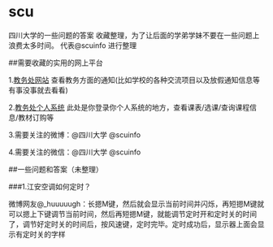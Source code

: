 scu
===

四川大学的一些问题的答案 收藏整理，为了让后面的学弟学妹不要在一些问题上浪费太多时间。 代表@scuinfo 进行整理


##需要收藏的实用的网上平台


1.[教务处网站](http://jwc.scu.edu.cn)  查看教务方面的通知(比如学校的各种交流项目以及放假通知信息等有事没事就去看看)


2.[教务处个人系统](http://202.115.47.141/login.jsp)  此处是你登录你个人系统的地方，查看课表/选课/查询课程信息/教材订购等


3.需要关注的微博：@四川大学 @scuinfo


4.需要关注的微信：@四川大学 @scuinfo


##一些问题和答案（未整理）


###1.江安空调如何定时？

微博网友@_huuuuugh：长摁M键，然后就会显示当前时间并闪烁，再短摁M键就可以摁上下键调节当前时间，然后再短摁M键，就能调节定时开和定时关的时间了，调节好定时关的时间后，按风速键，定时完毕。定时成功后，显示器上面会显示有定时关的字样
